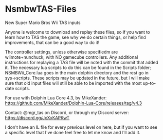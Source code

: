 # NsmbwTAS-Files
New Super Mario Bros Wii TAS inputs

Anyone is welcome to download and replay these files, so if you want to learn how to TAS the game, see why we do certain things, or help find improvements, that can be a good way to do it!

The controller settings, unless otherwise specifiedm are wiimote+nunchuck, with NO gamecube controllers. Any additional instructions for replaying a TAS file will be noted with the commit that added it. The necessary lua scripts to do this can be found in the Scripts folder; NSMBWii_Core.lua goes in the main dolphin directory and the rest go in sys->scripts. These scripts may be updated in the future, but I will make sure that old input files will still be able to be imported with the most up-to-date scripts.

For use with Dolphin Lua Core 4.3, by MikeXander: https://github.com/MikeXander/Dolphin-Lua-Core/releases/tag/v4.3

Contact: @mgr_tas on Discord, or through my Discord server: https://discord.gg/JxXxKAPKwT

I don't have an IL file for every previous level on here, but if you want to see a specific level that I've done feel free to let me know and I'll add it.

